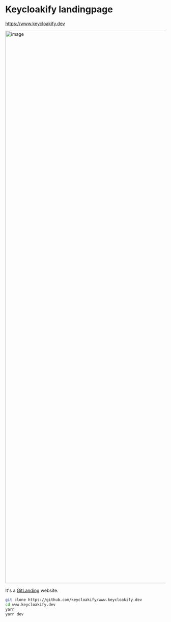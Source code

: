 # Keycloakify landingpage  

https://www.keycloakify.dev  

<img width="1728" alt="image" src="https://user-images.githubusercontent.com/6702424/232175240-1ba6ac33-622d-4308-a806-e9030ef62455.png">

It's a [GitLanding](https://gitlanding.dev) website.  

```bash
git clone https://github.com/keycloakify/www.keycloakify.dev
cd www.keycloakify.dev
yarn
yarn dev
```
